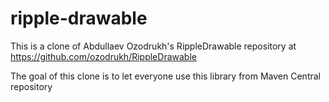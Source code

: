 # ripple-drawable

This is a clone of Abdullaev Ozodrukh's RippleDrawable repository at https://github.com/ozodrukh/RippleDrawable

The goal of this clone is to let everyone use this library from Maven Central repository

